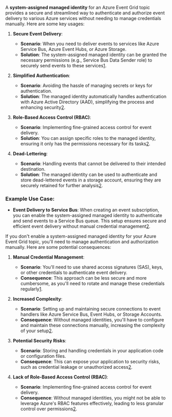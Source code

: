 A **system-assigned managed identity** for an Azure Event Grid topic provides a secure and streamlined way to authenticate and authorize event delivery to various Azure services without needing to manage credentials manually. Here are some key usages:

1. **Secure Event Delivery**:
   - **Scenario**: When you need to deliver events to services like Azure Service Bus, Azure Event Hubs, or Azure Storage.
   - **Solution**: The system-assigned managed identity can be granted the necessary permissions (e.g., Service Bus Data Sender role) to securely send events to these services[1](https://learn.microsoft.com/en-us/azure/event-grid/enable-identity-system-topics).

2. **Simplified Authentication**:
   - **Scenario**: Avoiding the hassle of managing secrets or keys for authentication.
   - **Solution**: The managed identity automatically handles authentication with Azure Active Directory (AAD), simplifying the process and enhancing security[2](https://learn.microsoft.com/en-us/azure/event-grid/managed-service-identity).

3. **Role-Based Access Control (RBAC)**:
   - **Scenario**: Implementing fine-grained access control for event delivery.
   - **Solution**: You can assign specific roles to the managed identity, ensuring it only has the permissions necessary for its tasks[2](https://learn.microsoft.com/en-us/azure/event-grid/managed-service-identity).

4. **Dead-Lettering**:
   - **Scenario**: Handling events that cannot be delivered to their intended destination.
   - **Solution**: The managed identity can be used to authenticate and store dead-lettered events in a storage account, ensuring they are securely retained for further analysis[2](https://learn.microsoft.com/en-us/azure/event-grid/managed-service-identity).

### Example Use Case:
- **Event Delivery to Service Bus**: When creating an event subscription, you can enable the system-assigned managed identity to authenticate and send events to a Service Bus queue. This setup ensures secure and efficient event delivery without manual credential management[2](https://learn.microsoft.com/en-us/azure/event-grid/managed-service-identity).


If you don't enable a system-assigned managed identity for your Azure Event Grid topic, you'll need to manage authentication and authorization manually. Here are some potential consequences:

1. **Manual Credential Management**:
   - **Scenario**: You'll need to use shared access signatures (SAS), keys, or other credentials to authenticate event delivery.
   - **Consequence**: This approach can be less secure and more cumbersome, as you'll need to rotate and manage these credentials regularly[1](https://learn.microsoft.com/en-us/azure/event-grid/enable-identity-system-topics).

2. **Increased Complexity**:
   - **Scenario**: Setting up and maintaining secure connections to event handlers like Azure Service Bus, Event Hubs, or Storage Accounts.
   - **Consequence**: Without managed identities, you'll have to configure and maintain these connections manually, increasing the complexity of your setup[2](https://learn.microsoft.com/en-us/azure/event-grid/managed-service-identity).

3. **Potential Security Risks**:
   - **Scenario**: Storing and handling credentials in your application code or configuration files.
   - **Consequence**: This can expose your application to security risks, such as credential leakage or unauthorized access[2](https://learn.microsoft.com/en-us/azure/event-grid/managed-service-identity).

4. **Lack of Role-Based Access Control (RBAC)**:
   - **Scenario**: Implementing fine-grained access control for event delivery.
   - **Consequence**: Without managed identities, you might not be able to leverage Azure's RBAC features effectively, leading to less granular control over permissions[2](https://learn.microsoft.com/en-us/azure/event-grid/managed-service-identity).

